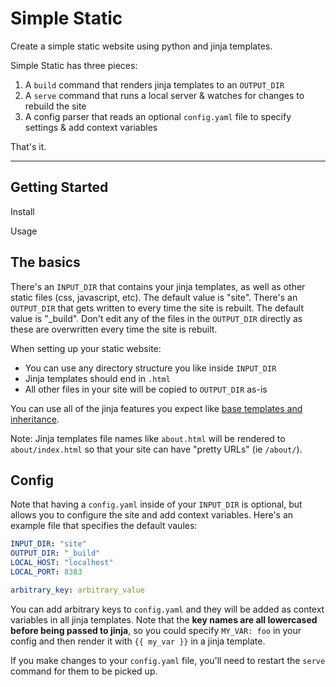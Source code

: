 # Simple Static
Create a simple static website using python and jinja templates.

Simple Static has three pieces:

1. A `build` command that renders jinja templates to an `OUTPUT_DIR`
2. A `serve` command that runs a local server & watches for changes to rebuild the site
3. A config parser that reads an optional `config.yaml` file to specify settings & add context variables

That's it.

----

## Getting Started

Install

Usage

## The basics

There's an `INPUT_DIR` that contains your jinja templates, as well as other static files (css, javascript, etc). The default value is "site". There's an `OUTPUT_DIR` that gets written to every time the site is rebuilt. The default value is "\_build". Don't edit any of the files in the `OUTPUT_DIR` directly as these are overwritten every time the site is rebuilt.

When setting up your static website:

- You can use any directory structure you like inside `INPUT_DIR`
- Jinja templates should end in `.html`
- All other files in your site will be copied to `OUTPUT_DIR` as-is

You can use all of the jinja features you expect like [base templates and inheritance](https://jinja.palletsprojects.com/en/3.0.x/templates/#template-inheritance).

Note: Jinja templates file names like `about.html` will be rendered to `about/index.html` so that your site can have "pretty URLs" (ie `/about/`).

## Config

Note that having a `config.yaml` inside of your `INPUT_DIR` is optional, but allows you to configure the site and add context variables. Here's an example file that specifies the default vaules:

```yaml
INPUT_DIR: "site"
OUTPUT_DIR: "_build"
LOCAL_HOST: "localhost"
LOCAL_PORT: 8383

arbitrary_key: arbitrary_value
```

You can add arbitrary keys to `config.yaml` and they will be added as context variables in all jinja templates. Note that the **key names are all lowercased before being passed to jinja**, so you could specify `MY_VAR: foo` in your config and then render it with `{{ my_var }}` in a jinja template.

If you make changes to your `config.yaml` file, you'll need to restart the `serve` command for them to be picked up.